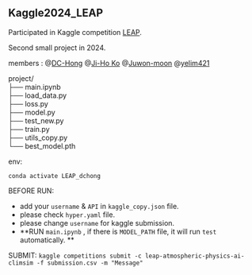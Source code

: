 ## Kaggle2024_LEAP

Participated in Kaggle competition [LEAP](https://www.kaggle.com/competitions/leap-atmospheric-physics-ai-climsim/overview).

Second small project in 2024.

members : @[DC-Hong](https://github.com/DC-Hong) @[Ji-Ho Ko](https://github.com/Ruv-ko) @[Juwon-moon](https://github.com/Juwon-Moon) @[yelim421](https://github.com/yelim421)

project/  
├── main.ipynb  
├── load_data.py  
├── loss.py  
├── model.py  
├── test_new.py  
├── train.py  
├── utils_copy.py  
└── best_model.pth    

env:  
```
conda activate LEAP_dchong
```

BEFORE RUN:    
- add your `username` & `API` in `kaggle_copy.json` file.
- please check `hyper.yaml` file.
- please change `username` for kaggle submission.
- **RUN `main.ipynb` , if there is `MODEL_PATH` file, it will run `test` automatically. **

SUBMIT:
`kaggle competitions submit -c leap-atmospheric-physics-ai-climsim -f submission.csv -m "Message"`
